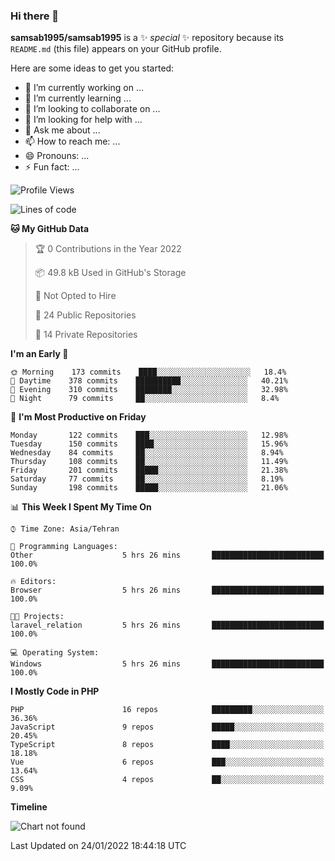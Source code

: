 ### Hi there 👋

**samsab1995/samsab1995** is a ✨ _special_ ✨ repository because its `README.md` (this file) appears on your GitHub profile.

Here are some ideas to get you started:

- 🔭 I’m currently working on ...
- 🌱 I’m currently learning ...
- 👯 I’m looking to collaborate on ...
- 🤔 I’m looking for help with ...
- 💬 Ask me about ...
- 📫 How to reach me: ...
- 😄 Pronouns: ...
- ⚡ Fun fact: ...

<!--START_SECTION:waka-->
![Profile Views](http://img.shields.io/badge/Profile%20Views-0-blue)

![Lines of code](https://img.shields.io/badge/From%20Hello%20World%20I%27ve%20Written-849%20Thousand%20lines%20of%20code-blue)

**🐱 My GitHub Data** 

> 🏆 0 Contributions in the Year 2022
 > 
> 📦 49.8 kB Used in GitHub's Storage 
 > 
> 🚫 Not Opted to Hire
 > 
> 📜 24 Public Repositories 
 > 
> 🔑 14 Private Repositories  
 > 
**I'm an Early 🐤** 

```text
🌞 Morning    173 commits    ████░░░░░░░░░░░░░░░░░░░░░   18.4% 
🌆 Daytime    378 commits    ██████████░░░░░░░░░░░░░░░   40.21% 
🌃 Evening    310 commits    ████████░░░░░░░░░░░░░░░░░   32.98% 
🌙 Night      79 commits     ██░░░░░░░░░░░░░░░░░░░░░░░   8.4%

```
📅 **I'm Most Productive on Friday** 

```text
Monday       122 commits    ███░░░░░░░░░░░░░░░░░░░░░░   12.98% 
Tuesday      150 commits    ████░░░░░░░░░░░░░░░░░░░░░   15.96% 
Wednesday    84 commits     ██░░░░░░░░░░░░░░░░░░░░░░░   8.94% 
Thursday     108 commits    ██░░░░░░░░░░░░░░░░░░░░░░░   11.49% 
Friday       201 commits    █████░░░░░░░░░░░░░░░░░░░░   21.38% 
Saturday     77 commits     ██░░░░░░░░░░░░░░░░░░░░░░░   8.19% 
Sunday       198 commits    █████░░░░░░░░░░░░░░░░░░░░   21.06%

```


📊 **This Week I Spent My Time On** 

```text
⌚︎ Time Zone: Asia/Tehran

💬 Programming Languages: 
Other                    5 hrs 26 mins       █████████████████████████   100.0%

🔥 Editors: 
Browser                  5 hrs 26 mins       █████████████████████████   100.0%

🐱‍💻 Projects: 
laravel_relation         5 hrs 26 mins       █████████████████████████   100.0%

💻 Operating System: 
Windows                  5 hrs 26 mins       █████████████████████████   100.0%

```

**I Mostly Code in PHP** 

```text
PHP                      16 repos            █████████░░░░░░░░░░░░░░░░   36.36% 
JavaScript               9 repos             █████░░░░░░░░░░░░░░░░░░░░   20.45% 
TypeScript               8 repos             ████░░░░░░░░░░░░░░░░░░░░░   18.18% 
Vue                      6 repos             ███░░░░░░░░░░░░░░░░░░░░░░   13.64% 
CSS                      4 repos             ██░░░░░░░░░░░░░░░░░░░░░░░   9.09%

```


**Timeline**

![Chart not found](https://raw.githubusercontent.com/samsab1995/samsab1995/main/charts/bar_graph.png) 


 Last Updated on 24/01/2022 18:44:18 UTC
<!--END_SECTION:waka-->
